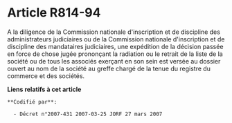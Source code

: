 # Article R814-94

A la diligence de la Commission nationale d'inscription et de discipline des administrateurs judiciaires ou de la Commission
nationale d'inscription et de discipline des mandataires judiciaires, une expédition de la décision passée en force de chose
jugée prononçant la radiation ou le retrait de la liste de la société ou de tous les associés exerçant en son sein est versée
au dossier ouvert au nom de la société au greffe chargé de la tenue du registre du commerce et des sociétés.

**Liens relatifs à cet article**

	**Codifié par**:

	  - Décret n°2007-431 2007-03-25 JORF 27 mars 2007
